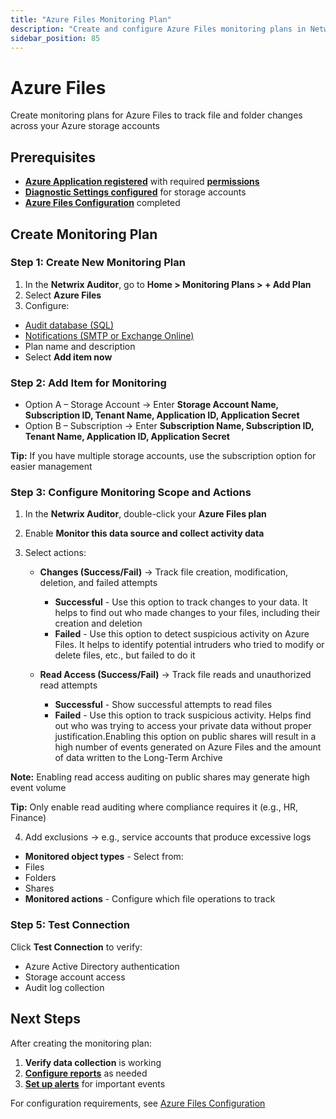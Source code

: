 ```yaml
---
title: "Azure Files Monitoring Plan"
description: "Create and configure Azure Files monitoring plans in Netwrix Auditor v10.8"
sidebar_position: 85
---
```


# Azure Files

Create monitoring plans for Azure Files to track file and folder changes across your Azure storage accounts

## Prerequisites

- **[Azure Application registered](/docs/auditor/10.8/configuration/azurefiles/overview.md#azure-application-registration)** with required **[permissions](/docs/auditor/10.8/configuration/azurefiles/overview.md#configure-api-permissions)**
- **[Diagnostic Settings configured](/docs/auditor/10.8/configuration/azurefiles/overview.md#diagnostic-settings)** for storage accounts
- **[Azure Files Configuration](/docs/auditor/10.8/configuration/azurefiles/overview.md)** completed


## Create Monitoring Plan

### Step 1: Create New Monitoring Plan

1. In the **Netwrix Auditor**, go to **Home > Monitoring Plans > + Add Plan**
2. Select **Azure Files**
3. Configure:
 - [Audit database (SQL)](/docs/auditor/10_8/admin/settings/auditdatabase)
 - [Notifications (SMTP or Exchange Online)](/docs/auditor/10_8/admin/settings/notifications)
 - Plan name and description
 - Select **Add item now**


### Step 2: Add Item for Monitoring

- Option A – Storage Account → Enter **Storage Account Name, Subscription ID, Tenant Name, Application ID, Application Secret**
- Option B – Subscription → Enter **Subscription Name, Subscription ID, Tenant Name, Application ID, Application Secret**

**Tip:** If you have multiple storage accounts, use the subscription option for easier management


### Step 3: Configure Monitoring Scope and Actions

1. In the **Netwrix Auditor**, double-click your **Azure Files plan**
2. Enable **Monitor this data source and collect activity data**

3. Select actions:

   - **Changes (Success/Fail)** → Track file creation, modification, deletion, and failed attempts
     - **Successful** - Use this option to track changes to your data. It helps to find out who made changes to your files, including their creation and deletion
     - **Failed** - Use this option to detect suspicious activity on Azure Files. It helps to identify potential intruders who tried to modify or delete files, etc., but failed to do it

   - **Read Access (Success/Fail)** → Track file reads and unauthorized read attempts
     - **Successful** - Show successful attempts to read files
     - **Failed** - Use this option to track suspicious activity. Helps find out who was trying to access your private data without proper justification.Enabling this option on public shares will result in a high number of events generated on Azure Files and the amount of data written to the Long-Term Archive

**Note:** Enabling read access auditing on public shares may generate high event volume

**Tip:** Only enable read auditing where compliance requires it (e.g., HR, Finance)

4. Add exclusions → e.g., service accounts that produce excessive logs

- **Monitored object types** - Select from:
 - Files
 - Folders
 - Shares
- **Monitored actions** - Configure which file operations to track

### Step 5: Test Connection

Click **Test Connection** to verify:
- Azure Active Directory authentication
- Storage account access
- Audit log collection

## Next Steps

After creating the monitoring plan:
1. **Verify data collection** is working
2. **[Configure reports](/docs/auditor/10_8/admin/reports/overview)** as needed
3. **[Set up alerts](/docs/auditor/10_8/admin/alertsettings/create/)** for important events

For configuration requirements, see [Azure Files Configuration](/docs/auditor/10.8/configuration/azurefiles/overview.md)
